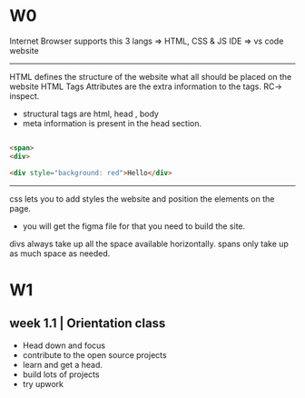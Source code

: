 
# W0
Internet 
Browser supports this 3 langs => HTML, CSS & JS
IDE => vs code
website

------------------
HTML defines the structure of the website
what all should be placed on the website 
HTML Tags
Attributes are the extra information to the tags.
RC-> inspect.

- structural tags are html, head , body
- meta information is present in the head section.

```HTML

<span>
<div>

<div style="background: red">Hello</div>

```

-----
css lets you to add styles the website and position the elements on the page.

- you will get the figma file for that you need to build the site.

divs always take up all the space available horizontally.
spans only take up as much space as needed.

# W1
## week 1.1 | Orientation class

- Head down and focus 
- contribute to the open source projects
- learn and get a head.
- build lots of projects 
- try upwork

